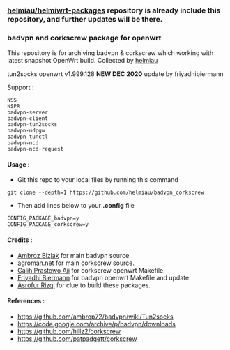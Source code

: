 ### [helmiau/helmiwrt-packages](https://github.com/helmiau/helmiwrt-packages) repository is already include this repository, and further updates will be there.

### badvpn and corkscrew package for openwrt
This repository is for archiving badvpn & corkscrew which working with latest snapshot OpenWrt build. Collected by [helmiau](http://www.github.com/helmiau)

tun2socks openwrt v1.999.128 **NEW DEC 2020** update by friyadhibiermann

Support :
```
NSS
NSPR
badvpn-server
badvpn-client
badvpn-tun2socks
badvpn-udpgw
badvpn-tunctl
badvpn-ncd
badvpn-ncd-request
```

#### Usage :
- Git this repo to your local files by running this command
```
git clone --depth=1 https://github.com/helmiau/badvpn_corkscrew
```
- Then add lines below to your **.config** file
```
CONFIG_PACKAGE_badvpn=y
CONFIG_PACKAGE_corkscrew=y
```

#### Credits :
- [Ambroz Bizjak](https://github.com/ambrop72/badvpn) for main badvpn source.
- [agroman.net](http://www.agroman.net/corkscrew/) for main corkscrew source.
- [Galih Prastowo Aji](https://github.com/hillz2/corkscrew) for corkscrew openwrt Makefile.
- [Friyadhi Biermann](https://github.com/friyadhibiermann/openwrt_badvpn-tun2socks) for badvpn openwrt Makefile and update.
- [Asrofur Rizqi](https://github.com/AsrofurRizqi) for clue to build these packages.

#### References :
- https://github.com/ambrop72/badvpn/wiki/Tun2socks
- https://code.google.com/archive/p/badvpn/downloads
- https://github.com/hillz2/corkscrew
- https://github.com/patpadgett/corkscrew

